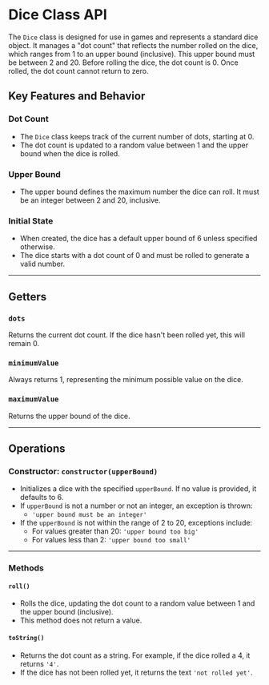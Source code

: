 # Dice Class API

The `Dice` class is designed for use in games and represents a standard dice object. It manages a "dot count" that reflects the number rolled on the dice, which ranges from 1 to an upper bound (inclusive). This upper bound must be between 2 and 20. Before rolling the dice, the dot count is 0. Once rolled, the dot count cannot return to zero.

## Key Features and Behavior

### Dot Count

- The `Dice` class keeps track of the current number of dots, starting at 0.
- The dot count is updated to a random value between 1 and the upper bound when the dice is rolled.

### Upper Bound

- The upper bound defines the maximum number the dice can roll. It must be an integer between 2 and 20, inclusive.

### Initial State

- When created, the dice has a default upper bound of 6 unless specified otherwise.
- The dice starts with a dot count of 0 and must be rolled to generate a valid number.

---

## Getters

### `dots`

Returns the current dot count. If the dice hasn't been rolled yet, this will remain 0.

### `minimumValue`

Always returns 1, representing the minimum possible value on the dice.

### `maximumValue`

Returns the upper bound of the dice.

---

## Operations

### Constructor: `constructor(upperBound)`

- Initializes a dice with the specified `upperBound`. If no value is provided, it defaults to 6.
- If `upperBound` is not a number or not an integer, an exception is thrown:
  - `'upper bound must be an integer'`
- If the `upperBound` is not within the range of 2 to 20, exceptions include:
  - For values greater than 20: `'upper bound too big'`
  - For values less than 2: `'upper bound too small'`

---

### Methods

#### `roll()`

- Rolls the dice, updating the dot count to a random value between 1 and the upper bound (inclusive).
- This method does not return a value.

#### `toString()`

- Returns the dot count as a string. For example, if the dice rolled a 4, it returns `'4'`.
- If the dice has not been rolled yet, it returns the text `'not rolled yet'`.
